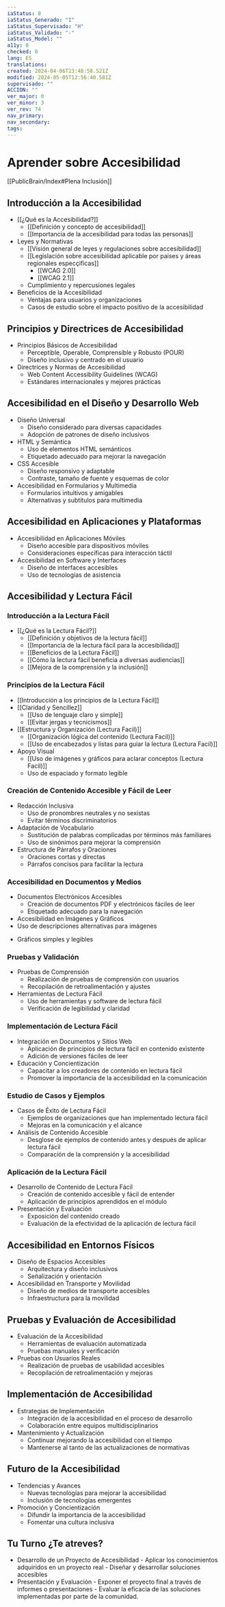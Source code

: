 ```yaml
---
iaStatus: 8
iaStatus_Generado: "I"
iaStatus_Supervisado: "H"
iaStatus_Validado: "-"
iaStatus_Model: ""
a11y: 0
checked: 0
lang: ES
translations: 
created: 2024-04-06T23:48:58.521Z
modified: 2024-05-05T12:56:40.581Z
supervisado: ""
ACCION: ""
ver_major: 0
ver_minor: 3
ver_rev: 74
nav_primary: 
nav_secondary: 
tags:
---
```

# Aprender sobre Accesibilidad

[[PublicBrain/Index#Plena Inclusión]]

## Introducción a la Accesibilidad

* [[¿Qué es la Accesibilidad?]]
	* [[Definición y concepto de accesibilidad]]
	* [[Importancia de la accesibilidad para todas las personas]]
* Leyes y Normativas
	* [[Visión general de leyes y regulaciones sobre accesibilidad]]
	* [[Legislación sobre accesibilidad aplicable por paises y áreas regionales especçificas]]
		* [[WCAG 2.0]]
		* [[WCAG 2.1]]
	* Cumplimiento y repercusiones legales
* Beneficios de la Accesibilidad
	* Ventajas para usuarios y organizaciones
	* Casos de estudio sobre el impacto positivo de la accesibilidad
## Principios y Directrices de Accesibilidad

- Principios Básicos de Accesibilidad
	- Perceptible, Operable, Comprensible y Robusto (POUR)
	- Diseño inclusivo y centrado en el usuario
- Directrices y Normas de Accesibilidad
	- Web Content Accessibility Guidelines (WCAG)
	- Estándares internacionales y mejores prácticas
## Accesibilidad en el Diseño y Desarrollo Web

* Diseño Universal
	* Diseño considerado para diversas capacidades
	* Adopción de patrones de diseño inclusivos
* HTML y Semántica
	* Uso de elementos HTML semánticos
	* Etiquetado adecuado para mejorar la navegación
* CSS Accesible
	* Diseño responsivo y adaptable
	* Contraste, tamaño de fuente y esquemas de color
* Accesibilidad en Formularios y Multimedia
	* Formularios intuitivos y amigables
	* Alternativas y subtítulos para multimedia
## Accesibilidad en Aplicaciones y Plataformas

- Accesibilidad en Aplicaciones Móviles
	- Diseño accesible para dispositivos móviles
	- Consideraciones específicas para interacción táctil
- Accesibilidad en Software y Interfaces
	- Diseño de interfaces accesibles
	- Uso de tecnologías de asistencia

## Accesibilidad y Lectura Fácil

### Introducción a la Lectura Fácil

* [[¿Qué es la Lectura Fácil?]]
	* [[Definición y objetivos de la lectura fácil]]
	* [[Importancia de la lectura fácil para la accesibilidad]]
	* [[Beneficios de la Lectura Fácil]]
	* [[Cómo la lectura fácil beneficia a diversas audiencias]]
	- [[Mejora de la comprensión y la inclusión]]

### Principios de la Lectura Fácil

* [[Introducción a los principios de la Lectura Fácil]]
* [[Claridad y Sencillez]]
	* [[Uso de lenguaje claro y simple]]
	* [[Evitar jergas y tecnicismos]]
* [[Estructura y Organización (Lectura Facil)]]
	* [[Organización lógica del contenido (Lectura Facil)]]
	* [[Uso de encabezados y listas para guiar la lectura (Lectura Facil)]]
* Apoyo Visual
	* [[Uso de imágenes y gráficos para aclarar conceptos (Lectura Facil)]]
	* Uso de espaciado y formato legible
### Creación de Contenido Accesible y Fácil de Leer

* Redacción Inclusiva
	* Uso de pronombres neutrales y no sexistas
	* Evitar términos discriminatorios
* Adaptación de Vocabulario
	* Sustitución de palabras complicadas por términos más familiares
	* Uso de sinónimos para mejorar la comprensión
* Estructura de Párrafos y Oraciones
	* Oraciones cortas y directas
	* Párrafos concisos para facilitar la lectura
### Accesibilidad en Documentos y Medios

* Documentos Electrónicos Accesibles
	* Creación de documentos PDF y electrónicos fáciles de leer
	* Etiquetado adecuado para la navegación
* Accesibilidad en Imágenes y Gráficos
* Uso de descripciones alternativas para imágenes
- Gráficos simples y legibles

### Pruebas y Validación

* Pruebas de Comprensión
	* Realización de pruebas de comprensión con usuarios
	* Recopilación de retroalimentación y ajustes
* Herramientas de Lectura Fácil
	* Uso de herramientas y software de lectura fácil
	* Verificación de legibilidad y claridad

### Implementación de Lectura Fácil

* Integración en Documentos y Sitios Web
	* Aplicación de principios de lectura fácil en contenido existente
	* Adición de versiones fáciles de leer
* Educación y Concientización
	* Capacitar a los creadores de contenido en lectura fácil
	* Promover la importancia de la accesibilidad en la comunicación
### Estudio de Casos y Ejemplos

* Casos de Éxito de Lectura Fácil
	* Ejemplos de organizaciones que han implementado lectura fácil
	* Mejoras en la comunicación y el alcance
* Análisis de Contenido Accesible
	* Desglose de ejemplos de contenido antes y después de aplicar lectura fácil
	* Comparación de la comprensión y la accesibilidad
### Aplicación de la Lectura Fácil

* Desarrollo de Contenido de Lectura Fácil
	* Creación de contenido accesible y fácil de entender
	* Aplicación de principios aprendidos en el módulo
* Presentación y Evaluación
	* Exposición del contenido creado
	* Evaluación de la efectividad de la aplicación de lectura fácil

## Accesibilidad en Entornos Físicos

* Diseño de Espacios Accesibles
	* Arquitectura y diseño inclusivos
	* Señalización y orientación
* Accesibilidad en Transporte y Movilidad
	* Diseño de medios de transporte accesibles
	* Infraestructura para la movilidad
## Pruebas y Evaluación de Accesibilidad

* Evaluación de la Accesibilidad
	* Herramientas de evaluación automatizada
	* Pruebas manuales y verificación
* Pruebas con Usuarios Reales
	* Realización de pruebas de usabilidad accesibles
	* Recopilación de retroalimentación y mejoras
## Implementación de Accesibilidad

* Estrategias de Implementación
	* Integración de la accesibilidad en el proceso de desarrollo
	* Colaboración entre equipos multidisciplinarios
* Mantenimiento y Actualización
	* Continuar mejorando la accesibilidad con el tiempo
	* Mantenerse al tanto de las actualizaciones de normativas
## Futuro de la Accesibilidad

* Tendencias y Avances
	* Nuevas tecnologías para mejorar la accesibilidad
	* Inclusión de tecnologías emergentes
* Promoción y Concientización
	* Difundir la importancia de la accesibilidad
	* Fomentar una cultura inclusiva

## Tu Turno ¿Te atreves?

* Desarrollo de un Proyecto de Accesibilidad - Aplicar los conocimientos adquiridos en un proyecto real - Diseñar y desarrollar soluciones accesibles
* Presentación y Evaluación - Exponer el proyecto final a través de informes o presentaciones - Evaluar la eficacia de las soluciones implementadas por parte de la comunidad.